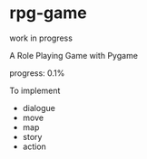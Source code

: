 # rpg-game

work in progress

A Role Playing Game with Pygame

progress: 0.1%

To implement
- dialogue
- move
- map
- story
- action
